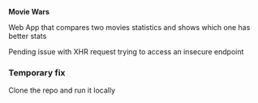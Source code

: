 **Movie Wars**
<p>Web App that compares two movies statistics and shows which one has better stats</p>
<p>Pending issue with XHR request trying to access an insecure endpoint</p>
<h3>Temporary fix</h3>
<p>Clone the repo and run it locally</p>
